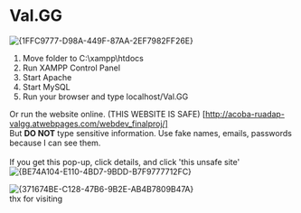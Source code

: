 # Val.GG
![{1FFC9777-D98A-449F-87AA-2EF7982FF26E}](https://github.com/user-attachments/assets/b17460e9-7979-407e-8aa5-96828285ca7e)

1. Move folder to C:\xampp\htdocs
2. Run XAMPP Control Panel
3. Start Apache
4. Start MySQL
5. Run your browser and type localhost/Val.GG<br/>

Or run the website online. (THIS WEBSITE IS SAFE) [http://acoba-ruadap-valgg.atwebpages.com/webdev_finalproj/]<br/>
But <strong>DO NOT</strong> type sensitive information. Use fake names, emails, passwords because I can see them.<br/><br/>
If you get this pop-up, click details, and click 'this unsafe site'<br/>
![{BE74A104-E110-4BD7-9BDD-B7F9777712FC}](https://github.com/user-attachments/assets/89b97190-70a2-4e6a-8974-159c311873e9)

![{371674BE-C128-47B6-9B2E-AB4B7809B47A}](https://github.com/user-attachments/assets/07c0d995-90ea-43d0-87aa-167d17035b51)<br/>
thx for visiting
